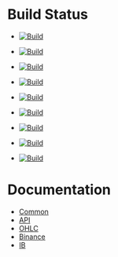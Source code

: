 # Build Status
- <a href="https://github.com/trading-bot-software/trading-bot-common">![Build](https://github.com/trading-bot-software/trading-bot-common/actions/workflows/build.yml/badge.svg)</a>
- <a href="https://github.com/trading-bot-software/trading-bot-api">![Build](https://github.com/trading-bot-software/trading-bot-api/actions/workflows/build.yml/badge.svg)</a>
- <a href="https://github.com/trading-bot-software/trading-bot-ohlc">![Build](https://github.com/trading-bot-software/trading-bot-ohlc/actions/workflows/build.yml/badge.svg)</a>
- <a href="https://github.com/trading-bot-software/trading-bot-binance">![Build](https://github.com/trading-bot-software/trading-bot-binance/actions/workflows/build.yml/badge.svg)</a>
- <a href="https://github.com/trading-bot-software/trading-bot-ib">![Build](https://github.com/trading-bot-software/trading-bot-ib/actions/workflows/build.yml/badge.svg)</a>
- <a href="https://github.com/trading-bot-software/trading-bot-strategy-harmonic-divergence">![Build](https://github.com/trading-bot-software/trading-bot-strategy-harmonic-divergence/actions/workflows/build.yml/badge.svg)</a>
- <a href="https://github.com/trading-bot-software/trading-bot-complete">![Build](https://github.com/trading-bot-software/trading-bot-complete/actions/workflows/build.yml/badge.svg)</a>

- <a href="https://github.com/trading-bot-software/trading-bot-ui">![Build](https://github.com/trading-bot-software/trading-bot-ui/actions/workflows/build.yml/badge.svg)</a>
- <a href="https://github.com/trading-bot-software/trading-bot-website">![Build](https://github.com/trading-bot-software/trading-bot-website/actions/workflows/build.yml/badge.svg)</a>

# Documentation
- [Common](https://trading-bot-software.github.io/trading-bot-common-docs/)
- [API](https://trading-bot-software.github.io/trading-bot-api-docs/)
- [OHLC](https://trading-bot-software.github.io/trading-bot-ohlc-docs/)
- [Binance](https://trading-bot-software.github.io/trading-bot-binance-docs/)
- [IB](https://trading-bot-software.github.io/trading-bot-ib-docs/)
